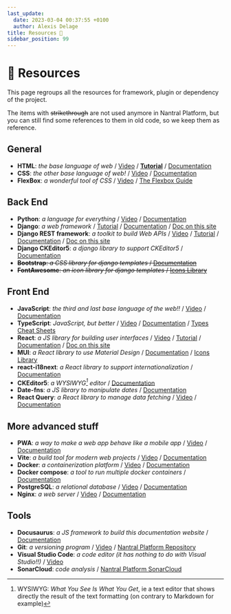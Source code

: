 ```yaml
---
last_update:
  date: 2023-03-04 00:37:55 +0100
  author: Alexis Delage
title: Resources 🔗
sidebar_position: 99
---
```


# 🔗 Resources

This page regroups all the resources for framework, plugin or dependency of the project.

The items with ~~strikethrough~~ are not used anymore in Nantral Platform, but you
can still find some references to them in old code, so we keep them as reference.

## General

- **HTML**: _the base language of web_
  / [Video](https://youtu.be/ok-plXXHlWw)
  / [**Tutorial**](https://openclassrooms.com/fr/courses/1603881-creez-votre-site-web-avec-html5-et-css3)
  / [Documentation](https://developer.mozilla.org/fr/docs/Web/HTML)
- **CSS**: _the other base language of web!_
  / [Video](https://youtu.be/OEV8gMkCHXQ)
  / [Documentation](https://developer.mozilla.org/fr/docs/Web/CSS)
- **FlexBox**: _a wonderful tool of CSS_ / [Video](https://youtu.be/K74l26pE4YA)
  / [The Flexbox Guide](https://css-tricks.com/snippets/css/a-guide-to-flexbox/)

## Back End

- **Python**: _a language for everything_
  / [Video](https://youtu.be/x7X9w_GIm1s)
  / [Documentation](https://docs.python.org/fr/3.10/)
- **Django**: _a web framework_
  / [Tutorial](https://developer.mozilla.org/fr/docs/Learn/Server-side/Django)
  / [Documentation](https://docs.djangoproject.com/en/)
  / [Doc on this site](/dev/guides/frameworks/django.md)
- **Django REST framework**: _a toolkit to build Web APIs_
  / [Video](https://youtu.be/-MTSQjw5DrM)
  / [Tutorial](https://blog.logrocket.com/using-react-django-create-app-tutorial/)
  / [Documentation](https://www.django-rest-framework.org/)
  / [Doc on this site](/dev/guides/frameworks/rest-api.md)
- **Django CKEditor5**: _a django library to support CKEditor5_
  / [Documentation](https://pypi.org/project/django-ckeditor-5/)
- ~~**Bootstrap**: _a CSS library for django templates_
  / [Documentation](https://getbootstrap.com/docs/5.0/getting-started/introduction/)~~
- ~~**FontAwesome**: _an icon library for django templates_
  / [Icons Library](https://fontawesome.com/v5/search)~~

## Front End

- **JavaScript**: _the third and last base language of the web!!_
  / [Video](https://youtu.be/DHjqpvDnNGE)
  / [Documentation](https://developer.mozilla.org/fr/docs/Web/JavaScript)
- **TypeScript**: _JavaScript, but better_
  / [Video](https://youtu.be/zQnBQ4tB3ZA)
  / [Documentation](https://www.typescriptlang.org/)
  / [Types Cheat Sheets](https://www.typescriptlang.org/cheatsheets)
- **React**: _a JS library for building user interfaces_
  / [Video](https://youtu.be/Tn6-PIqc4UM)
  / [Tutorial](https://react.dev/learn/tutorial-tic-tac-toe)
  / [Documentation](https://react.dev)
  / [Doc on this site](/dev/guides/frameworks/react.md)
- **MUI**: _a React library to use Material Design_
  / [Documentation](https://mui.com/material-ui/react-button/)
  / [Icons Library](https://mui.com/material-ui/material-icons/)
- **react-i18next**: _a React library to support internationalization_
  / [Documentation](https://react.i18next.com/)
- **CKEditor5**: _a WYSIWYG[^1] editor_
  / [Documentation](https://ckeditor.com/docs/ckeditor5/latest/builds/guides/integration/frameworks/react.html)
- **Date-fns**: _a JS library to manipulate dates_
  / [Documentation](https://date-fns.org/docs/Getting-Started)
- **React Query**: _a React library to manage data fetching_
  / [Video](https://youtu.be/novnyCaa7To)
  / [Documentation](https://tanstack.com/query/latest/docs/react/overview)

[^1]:
    WYSIWYG: _What You See Is What You Get_, ie a text editor that shows
    directly the result of the text formatting (on contrary to Markdown for
    example)

## More advanced stuff

- **PWA**: _a way to make a web app behave like a mobile app_
  / [Video](https://youtu.be/sFsRylCQblw)
  / [Documentation](https://developer.mozilla.org/en-US/docs/Web/Progressive_web_apps)
- **Vite**: _a build tool for modern web projects_
  / [Video](https://youtu.be/KCrXgy8qtjM)
  / [Documentation](https://vitejs.dev/guide/)
- **Docker**: _a containerization platform_
  / [Video](https://youtu.be/Gjnup-PuquQ)
  / [Documentation](https://docs.docker.com/get-started/overview/)
- **Docker compose**: _a tool to run multiple docker containers_
  / [Documentation](https://docs.docker.com/compose/)
- **PostgreSQL**: _a relational database_
  / [Video](https://youtu.be/n2Fluyr3lbc)
  / [Documentation](https://www.postgresql.org/docs/)
- **Nginx**: _a web server_
  / [Video](https://youtu.be/JKxlsvZXG7c)
  / [Documentation](https://docs.nginx.com/nginx/admin-guide/web-server/web-server/)

## Tools

- **Docusaurus**: _a JS framework to build this documentation website_ / [Documentation](https://docusaurus.io/docs/markdown-features)
- **Git**: _a versioning program_ / [Video](https://youtu.be/hwP7WQkmECE) / [Nantral Platform Repository](https://github.com/3cn-ecn/nantralPlatform)
- **Visual Studio Code**: _a code editor (it has nothing to do with Visual Studio!!)_ / [Video](https://youtu.be/KMxo3T_MTvY)
- **SonarCloud**: _code analysis_ / [Nantral Platform SonarCloud](https://sonarcloud.io/organizations/3cn-ecn/projects)
